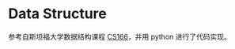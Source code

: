 # Data Structure

参考自斯坦福大学数据结构课程 [CS166](http://web.stanford.edu/class/archive/cs/cs166/cs166.1166/)，并用 python 进行了代码实现。
